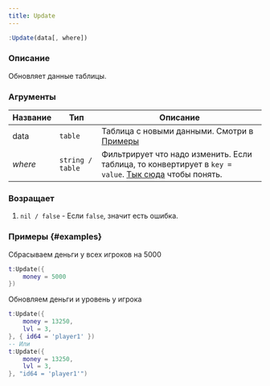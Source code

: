 ```yaml
---
title: Update
---
```


```jsx
:Update(data[, where])
```

### Описание
Обновляет данные таблицы.

### Агрументы
|Название |Тип |Описание |
--- | --- | ---
data | `table` | Таблица с новыми данными. Смотри в [Примеры](#examples)
*where* | `string / table` | Фильтрирует что надо изменить. Если таблица, то конвертирует в `key = value`. [Тык сюда](https://www.sqlitetutorial.net/sqlite-where/) чтобы понять.

### Возращает
1. `nil / false` - Если `false`, значит есть ошибка.

### Примеры {#examples}
Сбрасываем деньги у всех игроков на 5000
```lua
t:Update({
    money = 5000
})
```

Обновляем деньги и уровень у игрока
```lua
t:Update({
    money = 13250,
    lvl = 3,
}, { id64 = 'player1' })
-- Или
t:Update({
    money = 13250,
    lvl = 3,
}, "id64 = 'player1'")
```